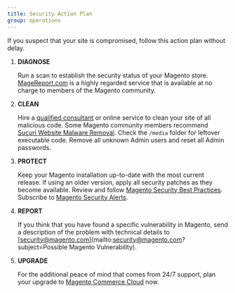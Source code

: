 ```yaml
---
title: Security Action Plan
group: operations
---
```


If you suspect that your site is compromised, follow this action plan without delay.

1. **DIAGNOSE**

    Run a scan to establish the security status of your Magento store. [MageReport.com](https://www.magereport.com/) is a highly regarded service that is available at no charge to members of the Magento community.

1. **CLEAN**

    Hire a [qualified consultant](https://magento.com/partners/portal/directory?partner_type=1) or online service to clean your site of all malicious code. Some Magento community members recommend [Sucuri Website Malware Removal](https://sucuri.net/website-antivirus/malware-removal). Check the `/media` folder for leftover executable code. Remove all unknown Admin users and reset all Admin passwords.

1. **PROTECT**

    Keep your Magento installation up-to-date with the most current release. If using an older version, apply all security patches as they become available. Review and follow [Magento Security Best Practices](https://magento.com/security/best-practices/security-best-practices). Subscribe to [Magento Security Alerts](https://magento.com/security/sign-up).

1. **REPORT**

    If you think that you have found a specific vulnerability in Magento,  send a description of the problem with technical details to [security@magento.com](mailto:security@magento.com?subject=Possible Magento Vulnerability).

1. **UPGRADE**

    For the additional peace of mind that comes from 24/7 support, plan your upgrade to [Magento Commerce Cloud](https://magento.com/products/magento-commerce) now.
